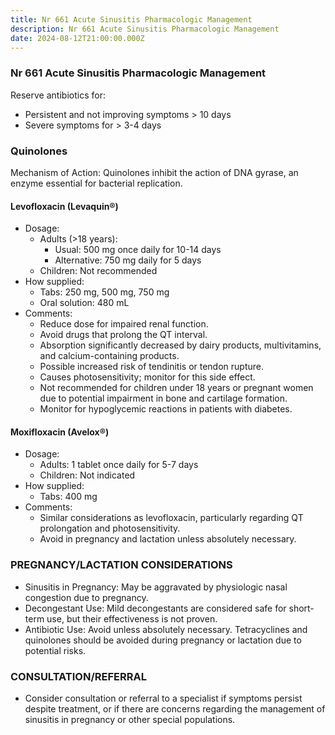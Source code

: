 ```yaml
---
title: Nr 661 Acute Sinusitis Pharmacologic Management
description: Nr 661 Acute Sinusitis Pharmacologic Management
date: 2024-08-12T21:00:00.000Z
---
```


### Nr 661 Acute Sinusitis Pharmacologic Management

Reserve antibiotics for:

* Persistent and not improving symptoms > 10 days
* Severe symptoms for > 3-4 days

### Quinolones

Mechanism of Action: Quinolones inhibit the action of DNA gyrase, an enzyme essential for bacterial replication.

#### Levofloxacin (Levaquin®)

* Dosage:
  * Adults (>18 years):
    * Usual: 500 mg once daily for 10-14 days
    * Alternative: 750 mg daily for 5 days
  * Children: Not recommended
* How supplied:
  * Tabs: 250 mg, 500 mg, 750 mg
  * Oral solution: 480 mL
* Comments:
  * Reduce dose for impaired renal function.
  * Avoid drugs that prolong the QT interval.
  * Absorption significantly decreased by dairy products, multivitamins, and calcium-containing products.
  * Possible increased risk of tendinitis or tendon rupture.
  * Causes photosensitivity; monitor for this side effect.
  * Not recommended for children under 18 years or pregnant women due to potential impairment in bone and cartilage formation.
  * Monitor for hypoglycemic reactions in patients with diabetes.

#### Moxifloxacin (Avelox®)

* Dosage:
  * Adults: 1 tablet once daily for 5-7 days
  * Children: Not indicated
* How supplied:
  * Tabs: 400 mg
* Comments:
  * Similar considerations as levofloxacin, particularly regarding QT prolongation and photosensitivity.
  * Avoid in pregnancy and lactation unless absolutely necessary.

### PREGNANCY/LACTATION CONSIDERATIONS

* Sinusitis in Pregnancy: May be aggravated by physiologic nasal congestion due to pregnancy.
* Decongestant Use: Mild decongestants are considered safe for short-term use, but their effectiveness is not proven.
* Antibiotic Use: Avoid unless absolutely necessary. Tetracyclines and quinolones should be avoided during pregnancy or lactation due to potential risks.

### CONSULTATION/REFERRAL

* Consider consultation or referral to a specialist if symptoms persist despite treatment, or if there are concerns regarding the management of sinusitis in pregnancy or other special populations.

